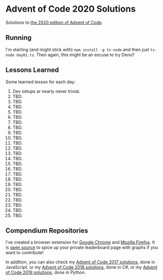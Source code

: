 # Advent of Code 2020 Solutions

Solutions to [the 2020 edition of Advent of Code](https://adventofcode.com/2020).

## Running

I'm starting (and might stick with) `npm install -g ts-node` and then just `ts-node day01.ts`.
Then again, this might be an excuse to try Deno?

## Lessons Learned

Some learned lesson for each day:

1. Dev setups ar nearly never trivial.
2. TBD.
3. TBD.
4. TBD.
5. TBD.
6. TBD.
7. TBD.
8. TBD.
9. TBD.
10. TBD.
11. TBD.
12. TBD.
13. TBD.
14. TBD.
15. TBD.
16. TBD.
17. TBD.
18. TBD.
19. TBD.
20. TBD.
21. TBD.
22. TBD.
23. TBD.
24. TBD.
25. TBD.

## Compendium Repositories

I've created a browser extension for [Google Chrome](https://chrome.google.com/webstore/detail/ipbomkmbokofodhhjpipflmdplipblbe) and [Mozilla Firefox](https://addons.mozilla.org/en-US/firefox/addon/advent-of-code-charts/).
It is [open source](https://github.com/jeroenheijmans/advent-of-code-charts) to spice up your private leaderboard page with graphs if you want to contribute!

In addition, you can also check my [Advent of Code 2017 solutions](https://github.com/jeroenheijmans/advent-of-code-2017), done in JavaScript, or my [Advent of Code 2018 solutions](https://github.com/jeroenheijmans/advent-of-code-2018), done in C#, or my [Advent of Code 2019 solutions](https://github.com/jeroenheijmans/advent-of-code-2019), done in Python.
